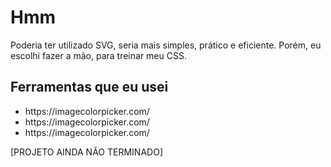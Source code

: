 # Hmm
Poderia ter utilizado SVG, seria mais simples, prático e eficiente. Porém, eu escolhi fazer a mão, para treinar meu CSS. 

## Ferramentas que eu usei
<ul>
  <li> https://imagecolorpicker.com/ </li>
  <li> https://imagecolorpicker.com/ </li>
  <li> https://imagecolorpicker.com/ </li>
</ul>

[PROJETO AINDA NÃO TERMINADO]
